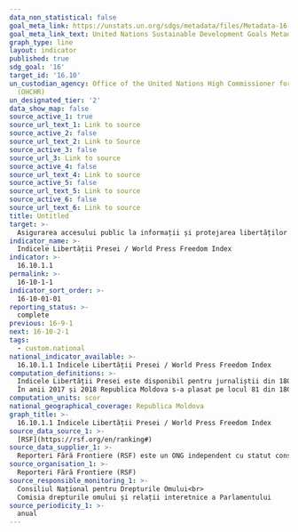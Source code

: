 ```yaml
---
data_non_statistical: false
goal_meta_link: https://unstats.un.org/sdgs/metadata/files/Metadata-16-10-01.pdf
goal_meta_link_text: United Nations Sustainable Development Goals Metadata (pdf 1361kB)
graph_type: line
layout: indicator
published: true
sdg_goal: '16'
target_id: '16.10'
un_custodian_agency: Office of the United Nations High Commissioner for Human Rights
  (OHCHR)
un_designated_tier: '2'
data_show_map: false
source_active_1: true
source_url_text_1: Link to source
source_active_2: false
source_url_text_2: Link to Source
source_active_3: false
source_url_3: Link to source
source_active_4: false
source_url_text_4: Link to source
source_active_5: false
source_url_text_5: Link to source
source_active_6: false
source_url_text_6: Link to source
title: Untitled
target: >-
  Asigurarea accesului public la informații și protejarea libertăților fundamentale,  în conformitate cu legislația națională și acordurile internaționale
indicator_name: >-
  Indicele Libertății Presei / World Press Freedom Index
indicator: >-
  16.10.1.1
permalink: >-
  16-10-1-1
indicator_sort_order: >-
  16-10-01-01
reporting_status: >-
  complete
previous: 16-9-1
next: 16-10-2-1
tags:
  - custom.national
national_indicator_available: >-
  16.10.1.1 Indicele Libertății Presei / World Press Freedom Index
computation_definitions: >-
  Indicele Libertății Presei este disponibil pentru jurnaliștii din 180 de țări și este determinat prin compilarea răspunsurilor experților într-un chestionar propus de către RSF (Reporteri Fără Frontiere). Chestionarul este alcătuit din 87 de întrebări și este tradus în 20 de limbi. Analiza calitativă este combinată cu date cantitative cu privire abuzurile și actele de violență comise asupra jurnaliștilor în perioada evaluată. Criteriile de evaluare și indicatorii din chestionar sunt:1) pluralismul; 2) independența mass-mediei; 3) mediul și existența ”auto-cenzurii”; 4) cadrul legislativ; 5) transparența, și 6) calitatea infrastructurii care sprijină producerea informației. Începînd cu Indicele pentru anul 2013, țârilor le sunt atribuite scoruri cuprinse între 0 și 100, unde 0 este cel mai bun punctaj posibil și 100 este cel mai slab. Acest lucru face ca Indicele să fie mai informativ și face mai ușoară comparabilitatea unui an cu altul. <br> 
  În anii 2017 și 2018 Republica Moldova s-a plasat pe locul 81 din 180 cu o valoare a scorului de 30.41 și de 30.01 respectiv.
computation_units: scor
national_geographical_coverage: Republica Moldova
graph_title: >-
  16.10.1.1 Indicele Libertății Presei / World Press Freedom Index
source_data_source_1: >-
  [RSF](https://rsf.org/en/ranking#)
source_data_supplier_1: >-
  Reporteri Fără Frontiere (RSF) este un ONG independent cu statut consultativ la Națiunile Unite, UNESCO, Consiliul Europei, și organizația Internațională a Francofoniei (OIF)
source_organisation_1: >-
  Reporteri Fără Frontiere (RSF)
source_responsible_monitoring_1: >-
  Consiliul Național pentru Drepturile Omului<br> 
  Comisia drepturile omului și relații interetnice a Parlamentului
source_periodicity_1: >-
  anual
---
```

